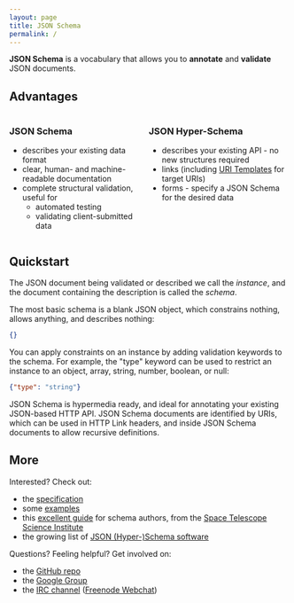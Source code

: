 ```yaml
---
layout: page
title: JSON Schema
permalink: /
---
```


**JSON Schema** is a vocabulary that allows you to **annotate** and **validate** JSON documents.

Advantages
----------

<div class="block" style="float:left;width:50%;" markdown="1">

### JSON Schema

-   describes your existing data format
-   clear, human- and machine-readable documentation
-   complete structural validation, useful for
    -   automated testing
    -   validating client-submitted data
</div>

<div class="block" style="float:right;width:50%;" markdown="1">

### JSON Hyper-Schema

-   describes your existing API - no new structures required
-   links (including [URI Templates](http://tools.ietf.org/html/rfc6570) for target URIs)
-   forms - specify a JSON Schema for the desired data

</div>

<div style="clear:both"></div>

Quickstart
----------

The JSON document being validated or described we call the *instance*, and the document containing the description is called the *schema*.

The most basic schema is a blank JSON object, which constrains nothing, allows anything, and describes nothing:

```json
{}
```

You can apply constraints on an instance by adding validation keywords to the schema. For example, the "type" keyword can be used to restrict an instance to an object, array, string, number, boolean, or null:

```json
{"type": "string"}
```

JSON Schema is hypermedia ready, and ideal for annotating your existing JSON-based HTTP API. JSON Schema documents are identified by URIs, which can be used in HTTP Link headers, and inside JSON Schema documents to allow recursive definitions.

More
----

Interested? Check out:

-   the [specification](documentation.md)
-   some [examples](examples.md)
-   this [excellent guide](http://spacetelescope.github.io/understanding-json-schema/) for schema authors, from the [Space Telescope Science Institute](http://www.stsci.edu/)
-   the growing list of [JSON (Hyper-)Schema software](implementations.md)

Questions? Feeling helpful? Get involved on:

-   the [GitHub repo](http://github.com/json-schema-org/json-schema-spec)
-   the [Google Group](https://groups.google.com/forum/#!forum/json-schema)
-   the [IRC channel](irc://chat.freenode.net/json-schema) ([Freenode Webchat](https://webchat.freenode.net/?channels=json-schema))



